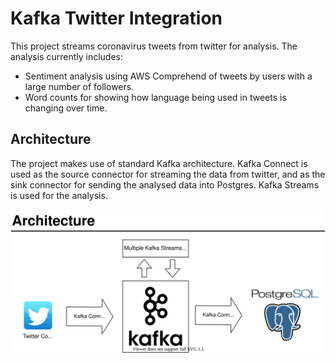 # Kafka Twitter Integration

This project streams coronavirus tweets from twitter for analysis. The analysis currently includes:

- Sentiment analysis using AWS Comprehend of tweets by users with a large number of followers. 
- Word counts for showing how language being used in tweets is changing over time.

## Architecture

The project makes use of standard Kafka architecture. Kafka Connect is used as the source connector for streaming the data from twitter, and as the sink connector for sending the analysed data into Postgres. Kafka Streams is used for the analysis.


![Image of architecture](https://github.com/stevewb1993/KafkaTwitterIntegration/blob/master/KafkaTwitterIntegration%20diagram.svg)
